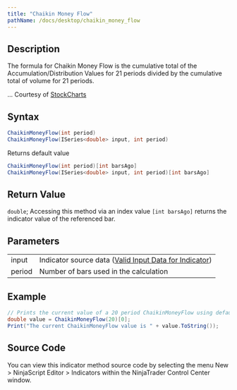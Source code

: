 ```yaml
---
title: "Chaikin Money Flow"
pathName: /docs/desktop/chaikin_money_flow
---
```


## Description

The formula for Chaikin Money Flow is the cumulative total of the Accumulation/Distribution Values for 21 periods divided by the cumulative total of volume for 21 periods.

... Courtesy of [StockCharts](http://stockcharts.com/education/IndicatorAnalysis/indic_ChaikinMoneyFlow1.html)

## Syntax

```csharp
ChaikinMoneyFlow(int period)
ChaikinMoneyFlow(ISeries<double> input, int period)
```

Returns default value

```csharp
ChaikinMoneyFlow(int period)[int barsAgo]
ChaikinMoneyFlow(ISeries<double> input, int period)[int barsAgo]
```

## Return Value

`double`; Accessing this method via an index value `[int barsAgo]` returns the indicator value of the referenced bar.

## Parameters

|  |  |
| --- | --- |
| input | Indicator source data ([Valid Input Data for Indicator](/docs/desktop/valid_input_data_for_indicator)) |
| period | Number of bars used in the calculation |

## Example

```csharp
// Prints the current value of a 20 period ChaikinMoneyFlow using default price type
double value = ChaikinMoneyFlow(20)[0];
Print("The current ChaikinMoneyFlow value is " + value.ToString());
```

## Source Code

You can view this indicator method source code by selecting the menu New > NinjaScript Editor > Indicators within the NinjaTrader Control Center window.
